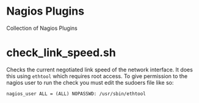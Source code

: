 Nagios Plugins
==============

Collection of Nagios Plugins


check_link_speed.sh
===================

Checks the current negotiated link speed of the network interface. It does this using `ethtool` which requires root access. To give permission to the nagios user to run the check you must edit the sudoers file like so:

```
nagios_user ALL = (ALL) NOPASSWD: /usr/sbin/ethtool
```
